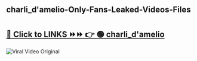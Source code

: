 
 ## charli_d'amelio-Only-Fans-Leaked-Videos-Files

# <h2><a href="https://mediaupload.pro?charli_d'amelio">🔗 Click to LINKS ⏩⏩ 👉 🟢 charli_d'amelio </a></h2>

<a href="https://mediaupload.pro?charli_d'amelio" rel="nofollow" data-target="animated-image.originalLink"><img src="https://i.ibb.co.com/xMMVF88/686577567.gif" alt="Viral Video Original" style="max-width: 100%; display: inline-block;" data-target="animated-image.originalImage"></a>